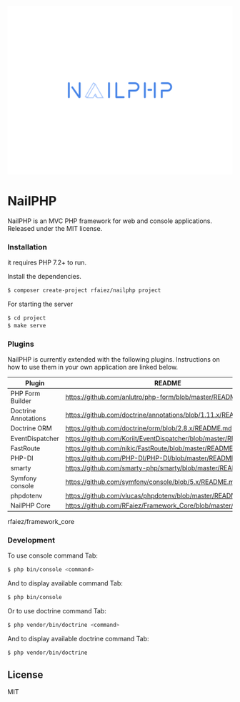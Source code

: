 ![Logo](./public/logo.png)
# NailPHP

NailPHP is an MVC PHP framework for web and console applications. Released under the MIT license.


### Installation

it requires PHP 7.2+ to run.

Install the dependencies.

```sh
$ composer create-project rfaiez/nailphp project
```

For starting the server

```sh
$ cd project
$ make serve
```

### Plugins

NailPHP is currently extended with the following plugins. Instructions on how to use them in your own application are linked below.

| Plugin | README |
| ------ | ------ |
| PHP Form Builder | https://github.com/anlutro/php-form/blob/master/README.md |
| Doctrine Annotations | https://github.com/doctrine/annotations/blob/1.11.x/README.md |
| Doctrine ORM | https://github.com/doctrine/orm/blob/2.8.x/README.md |
| EventDispatcher | https://github.com/Koriit/EventDispatcher/blob/master/README.md |
| FastRoute | https://github.com/nikic/FastRoute/blob/master/README.md |
| PHP-DI | https://github.com/PHP-DI/PHP-DI/blob/master/README.md |
| smarty | https://github.com/smarty-php/smarty/blob/master/README.md |
| Symfony console | https://github.com/symfony/console/blob/5.x/README.md |
| phpdotenv | https://github.com/vlucas/phpdotenv/blob/master/README.md |
| NailPHP Core | https://github.com/RFaiez/Framework_Core/blob/master/README.md |

rfaiez/framework_core


### Development

To use console command Tab:

```sh
$ php bin/console <command>
```

And to display available command Tab:
```sh
$ php bin/console
```
 
 
 
 Or to use doctrine command Tab:
 ```sh
 $ php vendor/bin/doctrine <command>
 ```
 And to display available doctrine command Tab:
 ```sh
 $ php vendor/bin/doctrine
 ```

License
----

MIT

